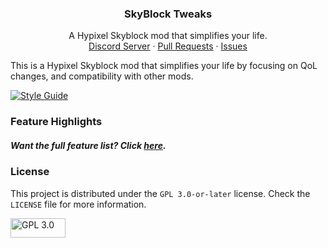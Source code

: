 <h3 align="center">SkyBlock Tweaks</h3>

  <p align="center">
    A Hypixel Skyblock mod that simplifies your life.
    <br />
    <a href="https://discord.gg/avrPG8dwam">Discord Server</a>
    ·
    <a href="https://github.com/MrFast-js/Skyblock-Tweaks/pulls">Pull Requests</a>
    ·
    <a href="https://github.com/MrFast-js/Skyblock-Tweaks/issues">Issues</a>
  </p>
</div>

This is a Hypixel Skyblock mod that simplifies your life by focusing on QoL changes, and compatibility with other mods.

[![Style Guide](https://img.shields.io/badge/Style%20Guide-Own-brightgreen?style=flat-square)](https://codeberg.org/thatonecoder/style-guidelines)

### Feature Highlights

##### Want the full feature list? Click [here](FEATURE_LIST.md).

### License
This project is distributed under the `GPL 3.0-or-later` license. Check the `LICENSE` file for more information.

<a href="https://www.gnu.org/licenses/gpl-3.0.en.html">
  <img src="https://www.gnu.org/graphics/gplv3-88x31.png" alt="GPL 3.0" width="88" height="31">
</a>
